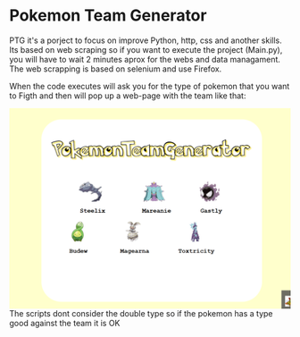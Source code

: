 # Pokemon Team Generator

PTG it's a porject to focus on improve Python, http, css and another skills.
Its based on web scraping so if you want to execute the project (Main.py), you will have to wait 2 minutes aprox for the webs 
and data managament.
The web scrapping is based on selenium and use Firefox.


When the code executes will ask you for the type of pokemon that you want to Figth and then will pop up a web-page 
with the team like that:

<img src="Screenshot.PNG"
     style="float: left; margin-right: 10px; width:200px heigth:auto;" />

The scripts dont consider the double type so if the pokemon has  a type good against the team it is OK

